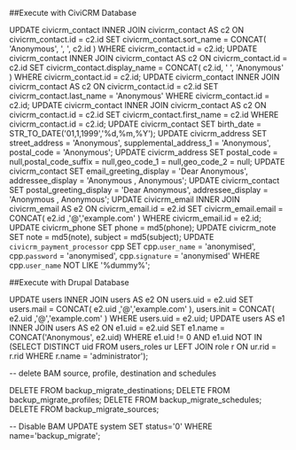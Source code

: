 ##Execute with CiviCRM Database


UPDATE civicrm_contact INNER JOIN civicrm_contact AS c2 ON civicrm_contact.id = c2.id SET civicrm_contact.sort_name = CONCAT( 'Anonymous', ', ', c2.id ) WHERE civicrm_contact.id = c2.id;
UPDATE civicrm_contact INNER JOIN civicrm_contact AS c2 ON civicrm_contact.id = c2.id SET civicrm_contact.display_name = CONCAT( c2.id, ' ', 'Anonymous' ) WHERE civicrm_contact.id = c2.id;
UPDATE civicrm_contact INNER JOIN civicrm_contact AS c2 ON civicrm_contact.id = c2.id SET civicrm_contact.last_name = 'Anonymous' WHERE civicrm_contact.id = c2.id;
UPDATE civicrm_contact INNER JOIN civicrm_contact AS c2 ON civicrm_contact.id = c2.id SET civicrm_contact.first_name = c2.id WHERE civicrm_contact.id = c2.id;
UPDATE civicrm_contact SET birth_date = STR_TO_DATE('01,1,1999','%d,%m,%Y');
UPDATE civicrm_address SET street_address = 'Anonymous', supplemental_address_1 = 'Anonymous', postal_code = 'Anonymous';
UPDATE civicrm_address SET postal_code = null,postal_code_suffix = null,geo_code_1 = null,geo_code_2 = null;
UPDATE civicrm_contact SET email_greeting_display = 'Dear Anonymous', addressee_display = 'Anonymous , Anonymous';
UPDATE civicrm_contact SET postal_greeting_display = 'Dear Anonymous', addressee_display = 'Anonymous , Anonymous';
UPDATE civicrm_email INNER JOIN civicrm_email AS e2 ON civicrm_email.id = e2.id SET civicrm_email.email = CONCAT( e2.id ,'@','example.com' ) WHERE civicrm_email.id = e2.id;
UPDATE civicrm_phone SET phone = md5(phone);
UPDATE civicrm_note SET note = md5(note), subject = md5(subject);
UPDATE `civicrm_payment_processor` cpp SET cpp.`user_name` = 'anonymised', cpp.`password` = 'anonymised', cpp.`signature` = 'anonymised' WHERE cpp.`user_name` NOT LIKE '%dummy%';

##Execute with Drupal Database

UPDATE users
INNER JOIN users AS e2 ON users.uid = e2.uid
SET users.mail = CONCAT( e2.uid ,'@','example.com' ), users.init = CONCAT( e2.uid ,'@','example.com' )
WHERE users.uid = e2.uid;
UPDATE users AS e1
INNER JOIN users AS e2 
ON e1.uid = e2.uid 
SET e1.name = CONCAT('Anonymous', e2.uid)
WHERE e1.uid != 0 AND
      e1.uid NOT IN (SELECT DISTINCT uid FROM users_roles ur LEFT JOIN role r ON ur.rid = r.rid WHERE r.name = 'administrator');
 
-- delete BAM source, profile, destination and schedules 

DELETE FROM  backup_migrate_destinations;
DELETE FROM  backup_migrate_profiles;
DELETE FROM  backup_migrate_schedules;
DELETE FROM  backup_migrate_sources;

-- Disable BAM
UPDATE system SET status='0' WHERE name='backup_migrate';
